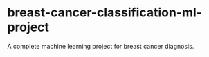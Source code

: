 # breast-cancer-classification-ml-project
A complete machine learning project for breast cancer diagnosis.

